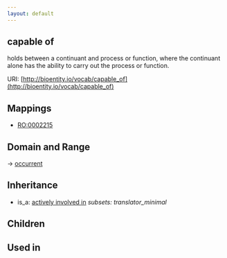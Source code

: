 ```yaml
---
layout: default
---
```


## capable of


holds between a continuant and process or function, where the continuant alone has the ability to carry out the process or function. 

URI: [http://bioentity.io/vocab/capable_of](http://bioentity.io/vocab/capable_of)
## Mappings

 * [RO:0002215](http://purl.obolibrary.org/obo/RO_0002215)

## Domain and Range

 -> [occurrent](Occurrent.html)

## Inheritance

 *  is_a: [actively involved in](actively_involved_in.html) *subsets: translator_minimal*

## Children


## Used in

